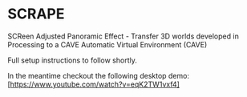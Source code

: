 SCRAPE
======

SCReen Adjusted Panoramic Effect - Transfer 3D worlds developed in Processing to a CAVE Automatic Virtual Environment (CAVE)

Full setup instructions to follow shortly. 

In the meantime checkout the following desktop demo: [https://www.youtube.com/watch?v=eqK2TW1vxf4]
